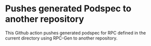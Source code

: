 # Pushes generated Podspec to another repository

This Github action pushes generated podspec for RPC defined in the current directory using RPC-Gen to another repository.

